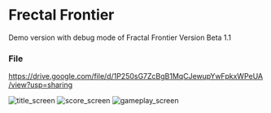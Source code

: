 # Frectal Frontier
Demo version with debug mode of Fractal Frontier
Version Beta 1.1

### File

https://drive.google.com/file/d/1P250sG7ZcBgB1MqCJewupYwFpkxWPeUA/view?usp=sharing


![title_screen](https://github.com/Tyrant9704/Fractal-Frontier/assets/77750972/8593dd9a-028e-4bf8-b09d-005be4bd7c54)
![score_screen](https://github.com/Tyrant9704/Fractal-Frontier/assets/77750972/0e05bf13-c865-43c6-a8f1-dcf5a15b71f5)
![gameplay_screen](https://github.com/Tyrant9704/Fractal-Frontier/assets/77750972/f22144f9-0127-4255-8ddd-a21c3a5e4bb5)
